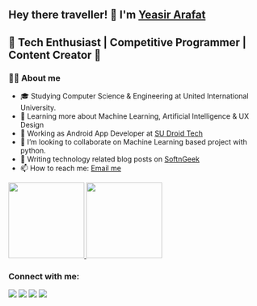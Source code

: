 ## Hey there traveller! 👋 I'm [Yeasir Arafat](https://github.com/YeasirAR)
## 🚀 Tech Enthusiast | Competitive Programmer | Content Creator 🚀


### :supervillain_man: About me

- 🎓 Studying Computer Science & Engineering at United International University.
- 🌱 Learning more about Machine Learning, Artificial Intelligence & UX Design
- 💼 Working as Android App Developer at [SU Droid Tech](sudroidtech.com)
- 👯 I’m looking to collaborate on Machine Learning based project with python.
- 💬 Writing technology related blog posts on [SoftnGeek](https://www.softngeek.com/)
- 📫 How to reach me: [Email me](mailto:yeasirar@gmail.com)

<a href="https://github.com/YeasirAR">
  <img height="150em" src="https://github-readme-stats.vercel.app/api?username=YeasirAR&theme=buefy&show_icons=true" />
  <img height="150em" src="https://github-readme-stats.vercel.app/api/top-langs/?username=YeasirAR&theme=buefy&layout=compact" />
</a>


### Connect with me:
<p align="left">
<a href = "https://www.facebook.com/yeasirofficial/"><img src="https://img.icons8.com/color/48/000000/facebook.png"/></a>
<a href = "https://www.linkedin.com/in/yeasirar/"><img src="https://img.icons8.com/fluent/48/000000/linkedin.png"/></a>
<a href = "https://twitter.com/yeasirar"><img src="https://img.icons8.com/fluent/48/000000/twitter.png"/></a>
<a href = "https://www.youtube.com/c/inceptator"><img src="https://img.icons8.com/color/48/000000/youtube-play.png"/></a>
</p>
